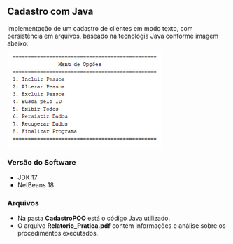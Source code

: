 ## Cadastro com Java

Implementação de um cadastro de clientes em modo texto, com persistência em arquivos, baseado na tecnologia Java conforme imagem abaixo:

![alt text](cadastroPOO.png)


### Versão do Software

* JDK 17
* NetBeans 18

### Arquivos

* Na pasta **CadastroPOO** está o código Java utilizado. 
* O arquivo **Relatorio_Pratica.pdf** contém informações e análise sobre os procedimentos executados.

